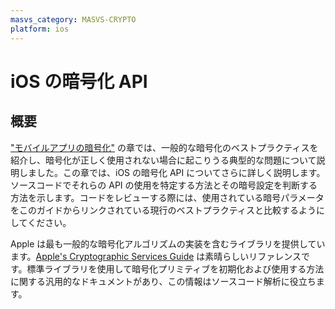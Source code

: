 ```yaml
---
masvs_category: MASVS-CRYPTO
platform: ios
---
```


# iOS の暗号化 API

## 概要

["モバイルアプリの暗号化"](0x04g-Testing-Cryptography.md) の章では、一般的な暗号化のベストプラクティスを紹介し、暗号化が正しく使用されない場合に起こりうる典型的な問題について説明しました。この章では、iOS の暗号化 API についてさらに詳しく説明します。ソースコードでそれらの API の使用を特定する方法とその暗号設定を判断する方法を示します。コードをレビューする際には、使用されている暗号パラメータをこのガイドからリンクされている現行のベストプラクティスと比較するようにしてください。

Apple は最も一般的な暗号化アルゴリズムの実装を含むライブラリを提供しています。[Apple's Cryptographic Services Guide](https://developer.apple.com/library/content/documentation/Security/Conceptual/cryptoservices/GeneralPurposeCrypto/GeneralPurposeCrypto.html "Apple Cryptographic Services Guide") は素晴らしいリファレンスです。標準ライブラリを使用して暗号化プリミティブを初期化および使用する方法に関する汎用的なドキュメントがあり、この情報はソースコード解析に役立ちます。
